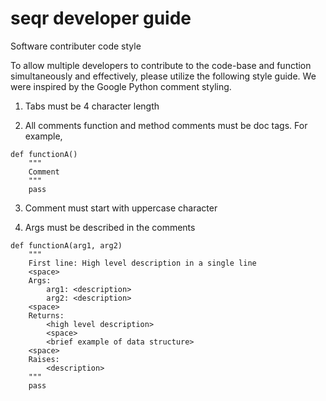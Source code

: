 seqr developer guide
====================

Software contributer code style

To allow multiple developers to contribute to the code-base and function simultaneously and effectively, please utilize the following style guide. We were inspired by the Google Python comment styling.

1. Tabs must be 4 character length

2. All comments function and method comments must be doc tags. For example,

```
def functionA()
	"""
	Comment
	"""
	pass
```

3. Comment must start with uppercase character


4. Args must be described in the comments


```
def functionA(arg1, arg2)
	"""
	First line: High level description in a single line
	<space>
	Args:
		arg1: <description>
		arg2: <description>
	<space>
	Returns:
		<high level description>
		<space>
		<brief example of data structure>
	<space>
	Raises:
		<description>
	"""
	pass
```